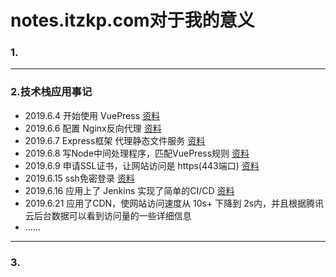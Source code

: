 # notes.itzkp.com对于我的意义


### 1.



---

### 2.技术栈应用事记

- 2019.6.4 开始使用 VuePress [资料](https://notes.itzkp.com/1.quickcheck/4.%E5%85%B6%E4%BB%96/7.VuePress%E9%80%9F%E6%9F%A5.html)
- 2019.6.6 配置 Nginx反向代理 [资料](https://notes.itzkp.com/1.quickcheck/3.%E8%BF%90%E7%BB%B4/2.Nginx%E9%80%9F%E6%9F%A5.html#nginx%E5%8F%8D%E5%90%91%E4%BB%A3%E7%90%86)
- 2019.6.7 Express框架 代理静态文件服务 [资料](https://notes.itzkp.com/1.quickcheck/2.%E5%90%8E%E7%AB%AF/1.Node%E9%80%9F%E6%9F%A5.html#_2-%E5%BF%AB%E9%80%9F%E5%90%AF%E5%8A%A8%E4%B8%80%E4%B8%AA%E4%BB%A3%E7%90%86%E9%9D%99%E6%80%81%E8%B5%84%E6%BA%90%E7%9A%84http%E6%9C%8D%E5%8A%A1)
- 2019.6.8 写Node中间处理程序，匹配VuePress规则 [资料](https://notes.itzkp.com/2.note/0.%E9%A1%B9%E7%9B%AE%E6%96%B9%E5%90%91%E6%8C%87%E5%8D%97/v0.2%E6%96%B9%E5%90%91%E6%8C%87%E5%8D%97.html#node%E4%B8%AD%E9%97%B4%E5%A4%84%E7%90%86%E7%A8%8B%E5%BA%8F%E5%85%B7%E4%BD%93%E8%A7%84%E5%88%99)
- 2019.6.9 申请SSL证书，让网站访问是 https(443端口) [资料](https://notes.itzkp.com/1.quickcheck/3.%E8%BF%90%E7%BB%B4/6.%E5%85%B6%E4%BB%96.html#_1-http%E5%8D%8F%E8%AE%AE-%E5%8F%98-https%EF%BC%88%E7%94%B3%E8%AF%B7%E9%85%8D%E7%BD%AEssl%E8%AF%81%E4%B9%A6%EF%BC%89)
- 2019.6.15 ssh免密登录 [资料](https://notes.itzkp.com/1.quickcheck/3.%E8%BF%90%E7%BB%B4/6.%E5%85%B6%E4%BB%96.html#_1-http%E5%8D%8F%E8%AE%AE-%E5%8F%98-https%EF%BC%88%E7%94%B3%E8%AF%B7%E9%85%8D%E7%BD%AEssl%E8%AF%81%E4%B9%A6%EF%BC%89)
- 2019.6.16 应用上了 Jenkins 实现了简单的CI/CD [资料](https://notes.itzkp.com/2.note/0.%E9%A1%B9%E7%9B%AE%E6%96%B9%E5%90%91%E6%8C%87%E5%8D%97/v0.2%E6%96%B9%E5%90%91%E6%8C%87%E5%8D%97.html#ci-cd-%E5%85%B7%E4%BD%93%E7%BB%86%E8%8A%82%EF%BC%88%E7%AE%80%E6%98%93%E7%89%88%EF%BC%89)
- 2019.6.21 应用了CDN，使网站访问速度从 10s+ 下降到 2s内，并且根据腾讯云后台数据可以看到访问量的一些详细信息
- ......

---

### 3.


